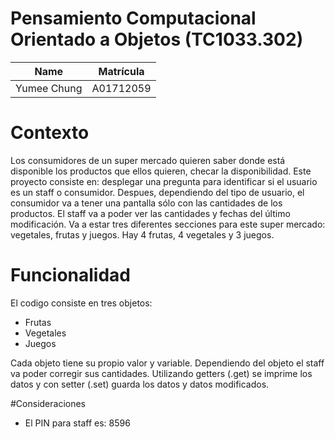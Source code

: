 # Pensamiento Computacional Orientado a Objetos (TC1033.302)
| Name | Matrícula |
| :---: | :---:|
| Yumee Chung | A01712059 |

# Contexto
Los consumidores de un super mercado quieren saber donde está disponible los productos que ellos quieren, checar la disponibilidad. Este proyecto consiste en: desplegar una pregunta para identificar si el usuario es un staff o consumidor. Despues, dependiendo del tipo de usuario, el consumidor va a tener una pantalla sólo con las cantidades de los productos. El staff va a poder ver las cantidades y fechas del último modificación. Va a estar tres diferentes secciones para este super mercado: vegetales, frutas y juegos. Hay 4 frutas, 4 vegetales y 3 juegos.  

# Funcionalidad
El codigo consiste en tres objetos:
- Frutas
- Vegetales
- Juegos
  
Cada objeto tiene su propio valor y variable. Dependiendo del objeto el staff va poder corregir sus cantidades. Utilizando getters (.get) se imprime los datos y con setter (.set) guarda
los datos y datos modificados.

#Consideraciones
- El PIN para staff es: 8596
